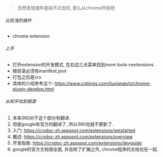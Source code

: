 > 忽然发现插件是绕不过去的, 那么从chrome开始吧.

###### 比较浅的插件

- chrome extension

###### 上手

- 打开extension的开发模式, 在右边三点菜单找到more tools->extensions
- 根目录必须有manifest.json
- 打包之后是crx
- 具体的介绍参考这个: https://www.cnblogs.com/liuxianan/p/chrome-plugin-develop.html

###### 从知乎找到根源

1. 本来360对于这个部分有翻译.
2. 但是google有官方的翻译了, 所以360也就不更新了.
3. 入门: https://crxdoc-zh.appspot.com/extensions/getstarted
4. 概述: https://crxdoc-zh.appspot.com/extensions/overview
5. 开发指南: https://crxdoc-zh.appspot.com/extensions/devguide
6. google的官方文档很全面, 并且除了扩展之外, chrome程序的文档也在一起.





